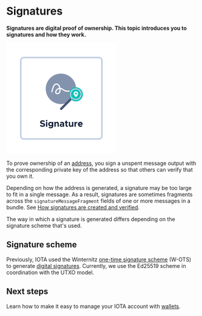 # Signatures

**Signatures are digital proof of ownership. This topic introduces you to signatures and how they work.**

![Signature](../images/signature.png)

To prove ownership of an [address](../accounts/addresses.md), you sign a unspent message output with the corresponding private key of the address so that others can verify that you own it.

Depending on how the address is generated, a signature may be too large to fit in a single message. As a result, signatures are sometimes fragments across the `signatureMessageFragment` fields of one or more messages in a bundle. See [How signatures are created and verified](../cryptography/signatures.md).

The way in which a signature is generated differs depending on the signature scheme that's used. 

## Signature scheme

Previously, IOTA used the Winternitz [one-time signature scheme](https://en.wikipedia.org/wiki/Hash-based_cryptography#One-time_signature_schemes) (W-OTS) to generate [digital signatures](https://en.wikipedia.org/wiki/Digital_signature). Currently, we use the Ed25519 scheme in coordination with the UTXO model.

## Next steps

Learn how to make it easy to manage your IOTA account with [wallets](../accounts/wallets.md).
